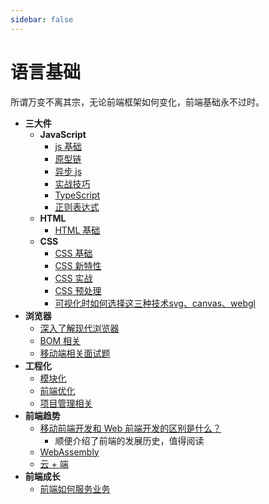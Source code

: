 ```yaml
---
sidebar: false
---
```


# 语言基础

所谓万变不离其宗，无论前端框架如何变化，前端基础永不过时。

- **三大件**
  - **JavaScript**
    - [js 基础](/language/js基础.md)
    - [原型链](/language/原型链.md)
    - [异步 js](/language/异步js.md)
    - [实战技巧](/language/实战技巧.md)
    - [TypeScript](/language/ts基础.md)
    - [正则表达式](/language/正则表达式.md)
  - **HTML**
    - [HTML 基础](/language/HTML.md)
  - **CSS**
    - [CSS 基础](/language/CSS基础.md)
    - [CSS 新特性](/language/CSS3新特性.md)
    - [CSS 实战](/language/CSS实战.md)
    - [CSS 预处理](/language/CSS预处理.md)
    - [可视化时如何选择这三种技术svg、canvas、webgl](https://www.yworks.com/blog/svg-canvas-webgl)
- **浏览器**
  - [深入了解现代浏览器](/language/浏览器.md)
  - [BOM 相关](/language/BOM.md)
  - [移动端相关面试题](/language/移动端面试题.md)
- **工程化**
  - [模块化](/language/模块化.md)
  - [前端优化](/language/前端优化.md)
  - [项目管理相关](/language/项目管理.md)
- **前端趋势**
  - [移动前端开发和 Web 前端开发的区别是什么？](https://juejin.cn/post/6844904183892541453)
    - 顺便介绍了前端的发展历史，值得阅读
  - [WebAssembly](/language/前端趋势.md)
  - [云 + 端](/language/FaaS.md)
- **前端成长**
  - [前端如何服务业务](https://zhuanlan.zhihu.com/p/62722892)
